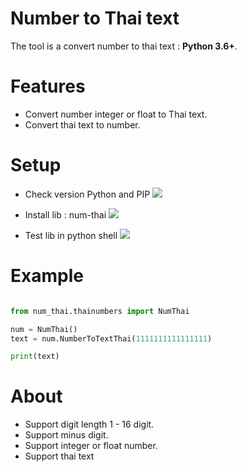 # Number to Thai text

The tool is a convert number to thai text : **Python 3.6+**.

# Features
- Convert number integer or float to Thai text.
- Convert thai text to number.

# Setup
- Check version Python and PIP
![](https://github.com/pinyoothotaboot/num-thai/blob/master/docs/images/check_version.png?raw=true)

- Install lib : num-thai
![](https://github.com/pinyoothotaboot/num-thai/blob/master/docs/images/install_numthai.png?raw=true)

- Test lib in python shell
![](https://github.com/pinyoothotaboot/num-thai/blob/master/docs/images/example_numthai.png?raw=true)


# Example

```python

from num_thai.thainumbers import NumThai

num = NumThai()
text = num.NumberToTextThai(1111111111111111)

print(text)

```

# About

- Support digit length 1 - 16 digit.
- Support minus digit.
- Support integer or float number.
- Support thai text
